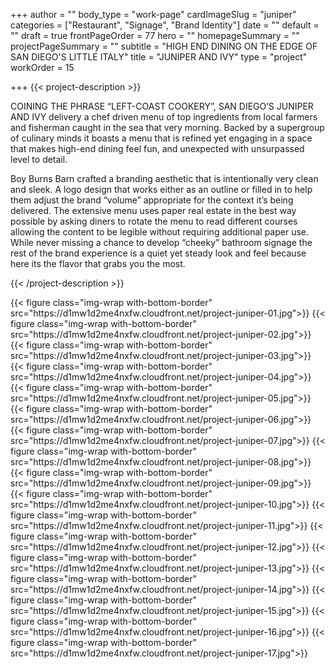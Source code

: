 +++
author = ""
body_type = "work-page"
cardImageSlug = "juniper"
categories = ["Restaurant", "Signage", "Brand Identity"]
date = ""
default = ""
draft = true
frontPageOrder = 77
hero = ""
homepageSummary = ""
projectPageSummary = ""
subtitle = "HIGH END DINING ON THE EDGE OF SAN DIEGO'S LITTLE ITALY"
title = "JUNIPER AND IVY"
type = "project"
workOrder = 15

+++
{{< project-description >}} <p>COINING THE PHRASE “LEFT-COAST COOKERY”, SAN DIEGO’S JUNIPER AND IVY delivery a chef driven menu of top ingredients from local farmers and fisherman caught in the sea that very morning. Backed by a supergroup of culinary minds it boasts a menu that is refined yet engaging in a space that makes high-end dining feel fun, and unexpected with unsurpassed level to detail.<p></p>Boy Burns Barn crafted a branding aesthetic that is intentionally very clean and sleek. A logo design that works either as an outline or filled in to help them adjust the brand “volume” appropriate for the context it’s being delivered. The extensive menu uses paper real estate in the best way possible by asking diners to rotate the menu to read different courses allowing the content to be legible without requiring additional paper use. While never missing a chance to develop “cheeky” bathroom signage the rest of the brand experience is a quiet yet steady look and feel because here its the flavor that grabs you the most.</p> {{< /project-description >}}

<div class="project-item">
{{< figure class="img-wrap with-bottom-border" src="https://d1mw1d2me4nxfw.cloudfront.net/project-juniper-01.jpg">}}
{{< figure class="img-wrap with-bottom-border" src="https://d1mw1d2me4nxfw.cloudfront.net/project-juniper-02.jpg">}}
{{< figure class="img-wrap with-bottom-border" src="https://d1mw1d2me4nxfw.cloudfront.net/project-juniper-03.jpg">}}
{{< figure class="img-wrap with-bottom-border" src="https://d1mw1d2me4nxfw.cloudfront.net/project-juniper-04.jpg">}}
{{< figure class="img-wrap with-bottom-border" src="https://d1mw1d2me4nxfw.cloudfront.net/project-juniper-05.jpg">}}
{{< figure class="img-wrap with-bottom-border" src="https://d1mw1d2me4nxfw.cloudfront.net/project-juniper-06.jpg">}}
{{< figure class="img-wrap with-bottom-border" src="https://d1mw1d2me4nxfw.cloudfront.net/project-juniper-07.jpg">}}
{{< figure class="img-wrap with-bottom-border" src="https://d1mw1d2me4nxfw.cloudfront.net/project-juniper-08.jpg">}}
{{< figure class="img-wrap with-bottom-border" src="https://d1mw1d2me4nxfw.cloudfront.net/project-juniper-09.jpg">}}
{{< figure class="img-wrap with-bottom-border" src="https://d1mw1d2me4nxfw.cloudfront.net/project-juniper-10.jpg">}}
{{< figure class="img-wrap with-bottom-border" src="https://d1mw1d2me4nxfw.cloudfront.net/project-juniper-11.jpg">}}
{{< figure class="img-wrap with-bottom-border" src="https://d1mw1d2me4nxfw.cloudfront.net/project-juniper-12.jpg">}}
{{< figure class="img-wrap with-bottom-border" src="https://d1mw1d2me4nxfw.cloudfront.net/project-juniper-13.jpg">}}
{{< figure class="img-wrap with-bottom-border" src="https://d1mw1d2me4nxfw.cloudfront.net/project-juniper-14.jpg">}}
{{< figure class="img-wrap with-bottom-border" src="https://d1mw1d2me4nxfw.cloudfront.net/project-juniper-15.jpg">}}
{{< figure class="img-wrap with-bottom-border" src="https://d1mw1d2me4nxfw.cloudfront.net/project-juniper-16.jpg">}}
{{< figure class="img-wrap with-bottom-border" src="https://d1mw1d2me4nxfw.cloudfront.net/project-juniper-17.jpg">}}
  
</div>